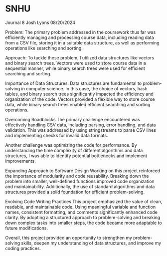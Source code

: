 # SNHU



Journal 8
Josh Lyons
08/20/2024


Problem:
The primary problem addressed in the coursework thus far was efficiently managing and processing course data, including reading data from a CSV file, storing it in a suitable data structure, as well as performing operations like searching and sorting.

Approach:
To tackle these problem, I utilized data structures like vectors and binary search trees. Vectors were used to store course data in a sequential manner, while binary search trees were used for efficient searching and sorting.

Importance of Data Structures:
Data structures are fundamental to problem-solving in computer science. In this case, the choice of vectors, hash tables, and binary search trees significantly impacted the efficiency and organization of the code. Vectors provided a flexible way to store course data, while binary search trees enabled efficient searching and sorting operations.

Overcoming Roadblocks
The primary challenge encountered was effectively handling CSV data, including parsing, error handling, and data validation. This was addressed by using stringstreams to parse CSV lines and implementing checks for invalid data formats.

Another challenge was optimizing the code for performance. By understanding the time complexity of different algorithms and data structures, I was able to identify potential bottlenecks and implement improvements.

Expanding Approach to Software Design
Working on this project reinforced the importance of modularity and code reusability. Breaking down the problem into smaller, well-defined functions improved code organization and maintainability. Additionally, the use of standard algorithms and data structures provided a solid foundation for efficient problem-solving.

Evolving Code Writing Practices
This project emphasized the value of clean, readable, and maintainable code. Using meaningful variable and function names, consistent formatting, and comments significantly enhanced code clarity. By adopting a structured approach to problem-solving and breaking down complex tasks into smaller steps, the code became more adaptable to future modifications.

Overall, this project provided an opportunity to strengthen my problem-solving skills, deepen my understanding of data structures, and improve my coding practices.
